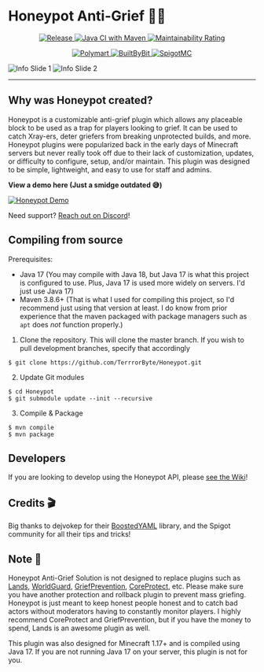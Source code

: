 # Honeypot Anti-Grief 🍯🚫 
<p align="center">
    <a href="https://jitpack.io/#TerrrorByte/Honeypot">
        <img alt="Release" src="https://jitpack.io/v/TerrrorByte/Honeypot.svg">
    </a>
    <a href="https://github.com/TerrrorByte/Honeypot/actions/workflows/maven.yml">
        <img alt="Java CI with Maven" src="https://github.com/TerrrorByte/Honeypot/actions/workflows/maven.yml/badge.svg?branch=master">
    </a>
    <a href="https://sonarcloud.io/summary/new_code?id=TerrrorByte_Honeypot">
        <img alt="Maintainability Rating" src="https://sonarcloud.io/api/project_badges/measure?project=TerrrorByte_Honeypot&metric=sqale_rating">
    </a>
</p>


<p align="center">
    <a href="https://polymart.org/resource/honeypot-anti-grief.2756">
        <img alt="Polymart" src="https://img.shields.io/badge/Download%20At-Polymart-%2303a092?style=for-the-badge">
    </a>
    <a href="https://builtbybit.com/resources/honeypot-anti-grief.24799/">
        <img alt="BuiltByBit" src="https://img.shields.io/badge/Download%20At-BuiltByBit-%232c86c1?style=for-the-badge">
    </a>
    <a href="https://www.spigotmc.org/resources/honeypot-anti-grief.96665/">
        <img alt="SpigotMC" src="https://img.shields.io/badge/Download%20At-SpigotMC-yellow?style=for-the-badge">
    </a>
</p>

![Info Slide 1](https://i.imgur.com/pFi4FMk.png)
![Info Slide 2](https://i.imgur.com/o1jEa1c.png)

***

## Why was Honeypot created?
Honeypot is a customizable anti-grief plugin which allows any placeable block to be used as a trap for players looking to grief. It can be used to catch Xray-ers, deter griefers from breaking unprotected builds, and more.
Honeypot plugins were popularized back in the early days of Minecraft servers but never really took off due to their lack of customization, updates, or difficulty to configure, setup, and/or maintain. This plugin was designed to be simple, lightweight, and easy to use for staff and admins.

**View a demo here (Just a smidge outdated 😅)**

[![Honeypot Demo](https://img.youtube.com/vi/M58d5X3NpP0/0.jpg)](https://www.youtube.com/watch?v=M58d5X3NpP0)

Need support? [Reach out on Discord](http://discord.gg/DpcdgTbPnU)!

## Compiling from source
Prerequisites: 
- Java 17 (You may compile with Java 18, but Java 17 is what this project is configured to use. Plus, Java 17 is used more widely on servers. I'd just use Java 17)
- Maven 3.8.6+ (That is what I used for compiling this project, so I'd recommend just using that version at least. I do know from prior experience that the maven packaged with package managers such as `apt` does _not_ function properly.)

1. Clone the repository. This will clone the master branch. If you wish to pull development branches, specify that accordingly

```
$ git clone https://github.com/TerrrorByte/Honeypot.git
```

2. Update Git modules

```
$ cd Honeypot
$ git submodule update --init --recursive
```

3. Compile & Package
```
$ mvn compile
$ mvn package
```

## Developers
If you are looking to develop using the Honeypot API, please [see the Wiki](https://github.com/TerrrorByte/Honeypot/wiki/Developing-plugins-using-the-Honeypot-API)!

## Credits 🎬
Big thanks to dejvokep for their [BoostedYAML](https://www.spigotmc.org/threads/%E2%9A%A1-boostedyaml-standalone-yaml-library-with-updater-and-comment-support-much-more-5min-setup-%E2%9A%A1.545585/) library, and the Spigot community for all their tips and tricks!

## Note 📒
Honeypot Anti-Grief Solution is not designed to replace plugins such as [Lands](https://www.spigotmc.org/resources/lands-land-claim-plugin-grief-prevention-protection-gui-management-nations-wars-1-17-support.53313/), [WorldGuard](https://dev.bukkit.org/projects/worldguard), [GriefPrevention](https://www.spigotmc.org/resources/griefprevention.1884/), [CoreProtect](https://www.spigotmc.org/resources/coreprotect.8631/), etc. Please make sure you have another protection and rollback plugin to prevent mass griefing. Honeypot is just meant to keep honest people honest and to catch bad actors without moderators having to constantly monitor players. I highly recommend CoreProtect and GriefPrevention, but if you have the money to spend, Lands is an awesome plugin as well.

This plugin was also designed for Minecraft 1.17+ and is compiled using Java 17. If you are not running Java 17 on your server, this plugin is not for you.
